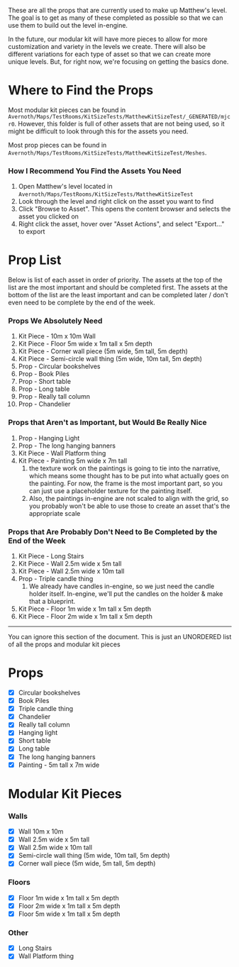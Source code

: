 
These are all the props that are currently used to make up Matthew's level. The goal is to get as many of these completed as possible so that we can use them to build out the level in-engine.

In the future, our modular kit will have more pieces to allow for more customization and variety in the levels we create. There will also be different variations for each type of asset so that we can create more unique levels. But, for right now, we're focusing on getting the basics done.

# Where to Find the Props

Most modular kit pieces can be found in `Avernoth/Maps/TestRooms/KitSizeTests/MatthewKitSizeTest/_GENERATED/mjcr0`. However, this folder is full of other assets that are not being used, so it might be difficult to look through this for the assets you need.

Most prop pieces can be found in `Avernoth/Maps/TestRooms/KitSizeTests/MatthewKitSizeTest/Meshes`.

### How I Recommend You Find the Assets You Need
1. Open Matthew's level located in `Avernoth/Maps/TestRooms/KitSizeTests/MatthewKitSizeTest`
2. Look through the level and right click on the asset you want to find
3. Click "Browse to Asset". This opens the content browser and selects the asset you clicked on
4. Right click the asset, hover over "Asset Actions", and select "Export..." to export

# Prop List

Below is list of each asset in order of priority. The assets at the top of the list are the most important and should be completed first. The assets at the bottom of the list are the least important and can be completed later / don't even need to be complete by the end of the week.

### Props We Absolutely Need

1. Kit Piece - 10m x 10m Wall
2. Kit Piece - Floor 5m wide x 1m tall x 5m depth
3. Kit Piece - Corner wall piece (5m wide, 5m tall, 5m depth)
4. Kit Piece - Semi-circle wall thing (5m wide, 10m tall, 5m depth)
5. Prop - Circular bookshelves
6. Prop - Book Piles
7. Prop - Short table
8. Prop - Long table
9. Prop - Really tall column
10. Prop - Chandelier

### Props that Aren't as Important, but Would Be Really Nice

1. Prop - Hanging Light
2. Prop - The long hanging banners
3. Kit Piece - Wall Platform thing
4. Kit Piece - Painting 5m wide x 7m tall
	1. the texture work on the paintings is going to tie into the narrative, which means some thought has to be put into what actually goes on the painting. For now, the frame is the most important part, so you can just use a placeholder texture for the painting itself.
	2. Also, the paintings in-engine are not scaled to align with the grid, so you probably won't be able to use those to create an asset that's the appropriate scale

### Props that Are Probably Don't Need to Be Completed by the End of the Week

1. Kit Piece - Long Stairs
2. Kit Piece - Wall 2.5m wide x 5m tall
3. Kit Piece - Wall 2.5m wide x 10m tall
4. Prop - Triple candle thing
	1. We already have candles in-engine, so we just need the candle holder itself. In-engine, we'll put the candles on the holder & make that a blueprint.
5. Kit Piece - Floor 1m wide x 1m tall x 5m depth
6. Kit Piece - Floor 2m wide x 1m tall x 5m depth

----

You can ignore this section of the document. This is just an UNORDERED list of all the props and modular kit pieces

# Props

- [x] Circular bookshelves
- [x] Book Piles
- [x] Triple candle thing
- [x] Chandelier
- [x] Really tall column
- [x] Hanging light
- [x] Short table
- [x] Long table
- [x] The long hanging banners
- [x] Painting - 5m tall x 7m wide

# Modular Kit Pieces

### Walls

- [x] Wall 10m x 10m
- [x] Wall 2.5m wide x 5m tall
- [x] Wall 2.5m wide x 10m tall
- [x] Semi-circle wall thing (5m wide, 10m tall, 5m depth)
- [x] Corner wall piece (5m wide, 5m tall, 5m depth)

### Floors

- [x] Floor 1m wide x 1m tall x 5m depth
- [x] Floor 2m wide x 1m tall x 5m depth
- [x] Floor 5m wide x 1m tall x 5m depth

### Other

- [x] Long Stairs
- [x] Wall Platform thing
